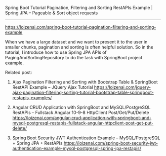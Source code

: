 Spring Boot Tutorial Pagination, Filtering and Sorting RestAPIs Example | Spring JPA – Pageable & Sort object requests
***
https://loizenai.com/spring-boot-tutorial-pagination-filtering-and-sorting-example

When we have a large dataset and we want to present it to the user in smaller chunks, pagination and sorting is often helpful solution. So in the tutorial, I introduce how to use Spring JPA APIs of PagingAndSortingRepository to do the task with SpringBoot project example.

Related post:

1. Ajax Pagination Filtering and Sorting with Bootstrap Table & SpringBoot RestAPI Example – JQuery Ajax Tutorial
https://loizenai.com/jquery-ajax-pagination-filtering-sorting-tutorial-bootstrap-table-springboot-restapis-examples/

2. Angular CRUD Application with SpringBoot and MySQL/PostgreSQL RestAPIs – Fullstack Angular 10-9-8 HttpClient Post/Get/Put/Delete
https://loizenai.com/angular-crud-application-with-springboot-and-mysql-postgresql-restapis-fullstack-angular-httpclient-post-get-put-delete/

3. Spring Boot Security JWT Authentication Example – MySQL/PostgreSQL + Spring JPA + RestAPIs
https://loizenai.com/spring-boot-security-jwt-authentication-example-mysql-postgresql-spring-jpa-restapis/
